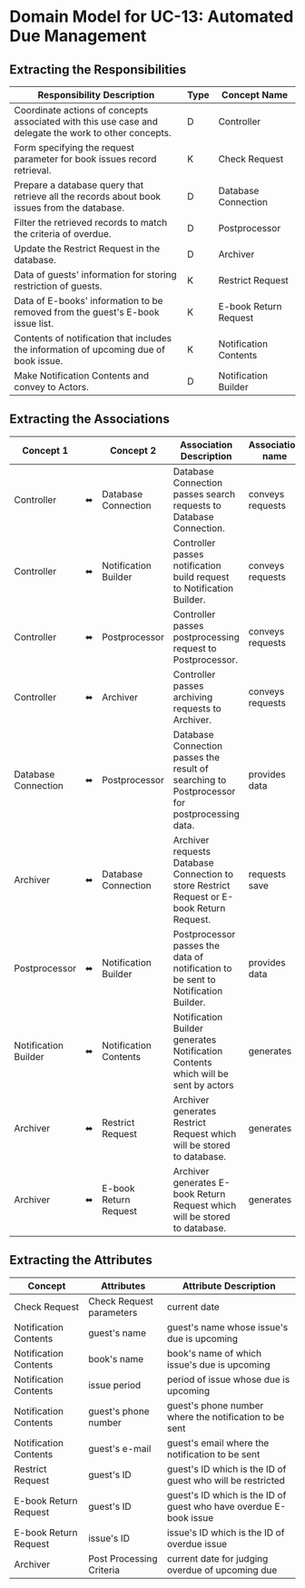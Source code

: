 # Domain Model for UC-13: Automated Due Management

## Extracting the Responsibilities

| Responsibility Description                                                                            | Type | Concept Name          |
| ----------------------------------------------------------------------------------------------------- | ---- | --------------------- |
| Coordinate actions of concepts associated with this use case and delegate the work to other concepts. | D    | Controller            |
| Form specifying the request parameter for book issues record retrieval.                               | K    | Check Request         |
| Prepare a database query that retrieve all the records about book issues from the database.           | D    | Database Connection   |
| Filter the retrieved records to match the criteria of overdue.                                        | D    | Postprocessor         |
| Update the Restrict Request in the database.                                                          | D    | Archiver              |
| Data of guests' information for storing restriction of guests.                                        | K    | Restrict Request      |
| Data of E-books' information to be removed from the guest's E-book issue list.                        | K    | E-book Return Request |
| Contents of notification that includes the information of upcoming due of book issue.                 | K    | Notification Contents |
| Make Notification Contents and convey to Actors.                                                      | D    | Notification Builder  |

## Extracting the Associations

| Concept 1            |     | Concept 2             | Association Description                                                                      | Association name |
| -------------------- | --- | --------------------- | -------------------------------------------------------------------------------------------- | ---------------- |
| Controller           | ⬌   | Database Connection   | Database Connection passes search requests to Database Connection.                           | conveys requests |
| Controller           | ⬌   | Notification Builder  | Controller passes notification build request to Notification Builder.                        | conveys requests |
| Controller           | ⬌   | Postprocessor         | Controller passes postprocessing request to Postprocessor.                                   | conveys requests |
| Controller           | ⬌   | Archiver              | Controller passes archiving requests to Archiver.                                            | conveys requests |
| Database Connection  | ⬌   | Postprocessor         | Database Connection passes the result of searching to Postprocessor for postprocessing data. | provides data    |
| Archiver             | ⬌   | Database Connection   | Archiver requests Database Connection to store Restrict Request or E-book Return Request.    | requests save    |
| Postprocessor        | ⬌   | Notification Builder  | Postprocessor passes the data of notification to be sent to Notification Builder.            | provides data    |
| Notification Builder | ⬌   | Notification Contents | Notification Builder generates Notification Contents which will be sent by actors            | generates        |
| Archiver             | ⬌   | Restrict Request      | Archiver generates Restrict Request which will be stored to database.                        | generates        |
| Archiver             | ⬌   | E-book Return Request | Archiver generates E-book Return Request which will be stored to database.                   | generates        |

## Extracting the Attributes

| Concept               | Attributes               | Attribute Description                                             |
| --------------------- | ------------------------ | ----------------------------------------------------------------- |
| Check Request         | Check Request parameters | current date                                                      |
| Notification Contents | guest's name             | guest's name whose issue's due is upcoming                        |
| Notification Contents | book's name              | book's name of which issue's due is upcoming                      |
| Notification Contents | issue period             | period of issue whose due is upcoming                             |
| Notification Contents | guest's phone number     | guest's phone number where the notification to be sent            |
| Notification Contents | guest's e-mail           | guest's email where the notification to be sent                   |
| Restrict Request      | guest's ID               | guest's ID which is the ID of guest who will be restricted        |
| E-book Return Request | guest's ID               | guest's ID which is the ID of guest who have overdue E-book issue |
| E-book Return Request | issue's ID               | issue's ID which is the ID of overdue issue                       |
| Archiver              | Post Processing Criteria | current date for judging overdue of upcoming due                  |
